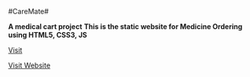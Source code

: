#CareMate#

**A medical cart project**
 **This is the static website for Medicine Ordering using HTML5, CSS3, JS**

 <a href="https://medical-cart-project.vercel.app/" target="_blank">Visit </a>


[Visit Website](https://medical-cart-project.vercel.app/)
